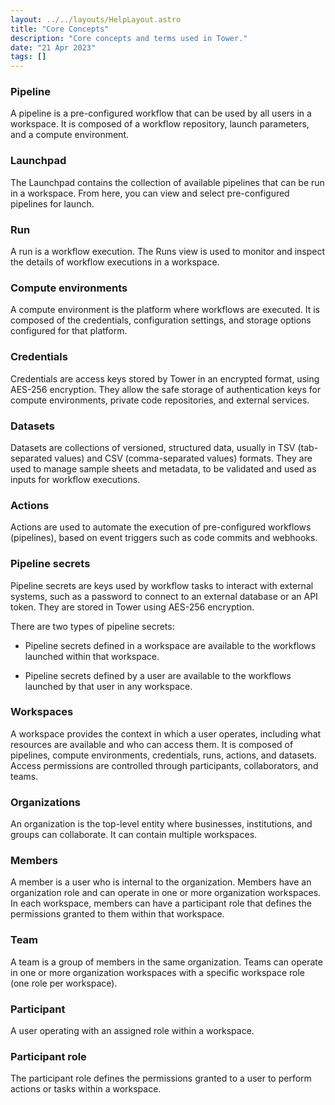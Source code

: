 ```yaml
---
layout: ../../layouts/HelpLayout.astro
title: "Core Concepts"
description: "Core concepts and terms used in Tower."
date: "21 Apr 2023"
tags: []
---
```


### Pipeline

A pipeline is a pre-configured workflow that can be used by all users in a workspace. It is composed of a workflow repository, launch parameters, and a compute environment.

### Launchpad

The Launchpad contains the collection of available pipelines that can be run in a workspace. From here, you can view and select pre-configured pipelines for launch.

### Run

A run is a workflow execution. The Runs view is used to monitor and inspect the details of workflow executions in a workspace.

### Compute environments

A compute environment is the platform where workflows are executed. It is composed of the credentials, configuration settings, and storage options configured for that platform.

### Credentials

Credentials are access keys stored by Tower in an encrypted format, using AES-256 encryption. They allow the safe storage of authentication keys for compute environments, private code repositories, and external services.

### Datasets

Datasets are collections of versioned, structured data, usually in TSV (tab-separated values) and CSV (comma-separated values) formats. They are used to manage sample sheets and metadata, to be validated and used as inputs for workflow executions.

### Actions

Actions are used to automate the execution of pre-configured workflows (pipelines), based on event triggers such as code commits and webhooks.

### Pipeline secrets

Pipeline secrets are keys used by workflow tasks to interact with external systems, such as a password to connect to an external database or an API token. They are stored in Tower using AES-256 encryption.

There are two types of pipeline secrets:

- Pipeline secrets defined in a workspace are available to the workflows launched within that workspace.

- Pipeline secrets defined by a user are available to the workflows launched by that user in any workspace.

### Workspaces

A workspace provides the context in which a user operates, including what resources are available and who can access them. It is composed of pipelines, compute environments, credentials, runs, actions, and datasets. Access permissions are controlled through participants, collaborators, and teams.

### Organizations

An organization is the top-level entity where businesses, institutions, and groups can collaborate. It can contain multiple workspaces.

### Members

A member is a user who is internal to the organization. Members have an organization role and can operate in one or more organization workspaces. In each workspace, members can have a participant role that defines the permissions granted to them within that workspace.

### Team

A team is a group of members in the same organization. Teams can operate in one or more organization workspaces with a specific workspace role (one role per workspace).

### Participant

A user operating with an assigned role within a workspace.

### Participant role

The participant role defines the permissions granted to a user to perform actions or tasks within a workspace.
